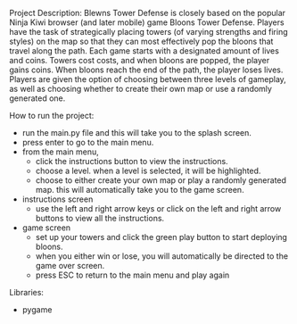 Project Description:
Blewns Tower Defense is closely based on the popular Ninja Kiwi browser (and later mobile) game Bloons Tower Defense. 
Players have the task of strategically placing towers (of varying strengths and firing styles) on the map so that they can most effectively pop the bloons that travel along the path. 
Each game starts with a designated amount of lives and coins. Towers cost costs, and when bloons are popped, the player gains coins. When bloons reach the end of the path, the player loses lives. 
Players are given the option of choosing between three levels of gameplay, as well as choosing whether to create their own map or use a randomly generated one. 

How to run the project:
- run the main.py file and this will take you to the splash screen.
- press enter to go to the main menu.
- from the main menu,
    - click the instructions button to view the instructions.
    - choose a level. when a level is selected, it will be highlighted.
    - choose to either create your own map or play a randomly generated map. this will automatically take you to the game screen. 
- instructions screen
    - use the left and right arrow keys or click on the left and right arrow buttons to view all the instructions.
- game screen
    - set up your towers and click the green play button to start deploying bloons. 
    - when you either win or lose, you will automatically be directed to the game over screen. 
    - press ESC to return to the main menu and play again

Libraries:
- pygame
